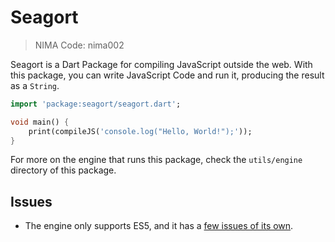 # Seagort
> NIMA Code: nima002

Seagort is a Dart Package for compiling JavaScript outside the web. With this package, you can write JavaScript Code and run it, producing the result as a `String`. 

```dart
import 'package:seagort/seagort.dart';

void main() {
    print(compileJS('console.log("Hello, World!");'));
}
```

For more on the engine that runs this package, check the `utils/engine` directory of this package.

## Issues
- The engine only supports ES5, and it has a [few issues of its own](https://github.com/robertkrimen/otto?tab=readme-ov-file#caveat-emptor).